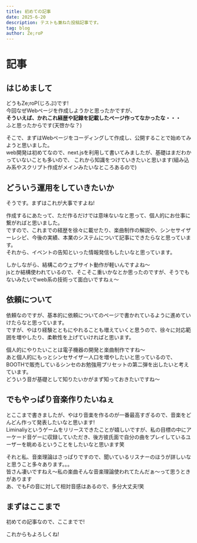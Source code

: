 ```yaml
---
title: 初めての記事
date: 2025-6-20
description: テストも兼ねた投稿記事です。
tag: blog
author: Ze;roP
---
```


# 記事

## はじめまして

どうもZe;roP(じろぷ)です!  
今回なぜWebページを作成しようかと思ったかですが、  
<b>そういえば、かれこれ経歴や記録を記載したページ作ってなかったな・・・</b>  
ふと思ったからです(天啓かな？)

そこで、まずはWebページをコーディングして作成し、公開することで始めてみようと思いました。  
web開発は初めてなので、next.jsを利用して書いてみましたが、基礎はまだわかっていないことも多いので、
これから知識をつけていきたいと思います(組み込み系やスクリプト作成がメインみたいなところあるので)

## どういう運用をしていきたいか

そうです。まずはこれが大事ですよね!

作成するにあたって、ただ作るだけでは意味ないなと思って、個人的にお仕事に繋がればと思いました。  
ですので、これまでの経歴を徐々に載せたり、楽曲制作の解説や、シンセサイザーレシピ、今後の実績、本業のシステムについて記事にできたらなと思っています。  
それから、イベントの告知といった情報発信もしたいなと思っています。

しかしながら、結構このウェブサイト動作が軽いんですよね～  
jsとか結構使われているので、そこそこ重いかなとか思ったのですが、そうでもないみたいでweb系の技術って面白いですねぇ～

## 依頼について

依頼なのですが、基本的に依頼についてのページで書かれているように進めていけたらなと思っています。  
ですが、やはり経験とともにやれることも増えていくと思うので、徐々に対応範囲を増やしたり、柔軟性を上げていければと思います。

個人的にやりたいことは電子機器の開発と楽曲制作ですね～  
あと個人的にもっとシンセサイザー人口を増やしたいと思っているので、BOOTHで販売しているシンセのお勉強用プリセットの第二弾を出したいと考えています。  
どういう音が基礎として知りたいかがまず知っておきたいですね～

## でもやっぱり音楽作りたいねぇ

とここまで書きましたが、やはり音楽を作るのが一番最高すぎるので、音楽をどんどん作って発表したいなと思います!  
Liminaliyというゲームをリリースできたことが嬉しいですが、私の目標の中にアーケード音ゲーに収録していただき、後方彼氏面で自分の曲をプレイしているユーザーを眺めるということをしたいなと思います笑  

それと私、音楽理論はさっぱりですので、聞いているリスナーのほうが詳しいなと思うこと多々あります。。。  
皆さん凄いですねえ～私の楽曲そんな音楽理論使われてたんだぁ～って思うときがあります  
あ、でもFの音に対して相対音感はあるので、多分大丈夫!笑  

## まずはここまで

初めての記事なので、ここまでで!

これからもよろしくね!
